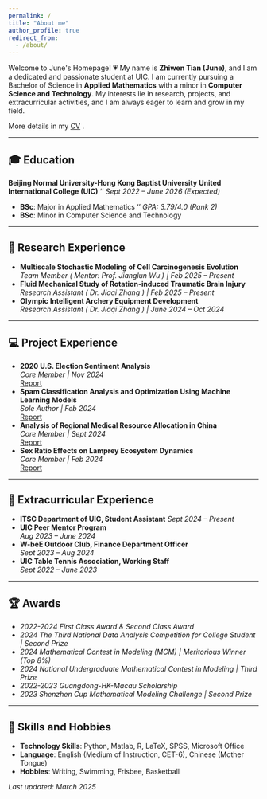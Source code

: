 ```yaml
---
permalink: /
title: "About me"
author_profile: true
redirect_from: 
  - /about/
---
```


Welcome to June's Homepage! 💗
My name is **Zhiwen Tian (June)**, and I am a dedicated and passionate student at UIC. I am currently pursuing a Bachelor of Science in **Applied Mathematics** with a minor in **Computer Science and Technology**. My interests lie in research, projects, and extracurricular activities, and I am always eager to learn and grow in my field.

More details in my [CV](../files/CV_twopage.pdf) .

---

## 🎓 Education
**Beijing Normal University-Hong Kong Baptist University United International College (UIC)**  ‘’  *Sept 2022 – June 2026 (Expected)*  
- **BSc**: Major in Applied Mathematics  ‘’ *GPA: 3.79/4.0 (Rank 2)*  
- **BSc**: Minor in Computer Science and Technology  

---

## 📖 Research Experience
- **Multiscale Stochastic Modeling of Cell Carcinogenesis Evolution**  
  *Team Member ( Mentor: Prof. Jianglun Wu ) | Feb 2025 – Present*  
- **Fluid Mechanical Study of Rotation-induced Traumatic Brain Injury**  
  *Research Assistant ( Dr. Jiaqi Zhang ) | Feb 2025 – Present*  
- **Olympic Intelligent Archery Equipment Development**  
  *Research Assistant ( Dr. Jiaqi Zhang ) | June 2024 – Oct 2024*  

---

## 💻 Project Experience
- **2020 U.S. Election Sentiment Analysis**  
  *Core Member | Nov 2024*  
  [Report](../files/project1.pdf)  
- **Spam Classification Analysis and Optimization Using Machine Learning Models**  
  *Sole Author | Feb 2024*  
  [Report](../files/report.pdf)  
- **Analysis of Regional Medical Resource Allocation in China**  
  *Core Member | Sept 2024*  
  [Report](../files/project2.pdf)  
- **Sex Ratio Effects on Lamprey Ecosystem Dynamics**  
  *Core Member | Feb 2024*  
  [Report](../files/project3.pdf)  

---

## 💼 Extracurricular Experience
- **ITSC Department of UIC, Student Assistant**  *Sept 2024 – Present*  
- **UIC Peer Mentor Program**  
  *Aug 2023 – June 2024*  
- **W-beE Outdoor Club, Finance Department Officer**  
  *Sept 2023 – Aug 2024*  
- **UIC Table Tennis Association, Working Staff**  
  *Sept 2022 – June 2023*  

---

## 🏆 Awards
- *2022-2024 First Class Award & Second Class Award*
- *2024 The Third National Data Analysis Competition for College Student | Second Prize*
- *2024 Mathematical Contest in Modeling (MCM) | Meritorious Winner (Top 8%)*
- *2024 National Undergraduate Mathematical Contest in Modeling | Third Prize*
- *2022-2023 Guangdong-HK-Macau Scholarship*
- *2023 Shenzhen Cup Mathematical Modeling Challenge | Second Prize*

---

## 💐 Skills and Hobbies
- **Technology Skills**: Python, Matlab, R, LaTeX, SPSS, Microsoft Office
- **Language**: English (Medium of Instruction, CET-6), Chinese (Mother Tongue)
- **Hobbies**: Writing, Swimming, Frisbee, Basketball

*Last updated: March 2025*  
